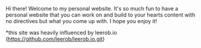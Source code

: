 Hi there! Welcome to my personal website. It's so much fun to have a personal website that you can
work on and build to your hearts content with no directives but what you come up with. I hope you enjoy it!

*this site was heavily influenced by leerob.io (https://github.com/leerob/leerob.io.git)
